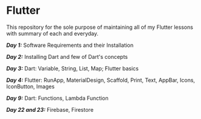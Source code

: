# Flutter

This repository for the sole purpose of maintaining all of my Flutter lessons with summary of each and everyday. 

***Day 1:*** Software Requirements and their Installation

***Day 2:*** Installing Dart and few of Dart's concepts

***Day 3:*** Dart: Variable, String, List, Map; Flutter basics

***Day 4:*** Flutter: RunApp, MaterialDesign, Scaffold, Print, Text, AppBar, Icons, IconButton, Images

***Day 9:*** Dart: Functions, Lambda Function

***Day 22 and 23:*** Firebase, Firestore
